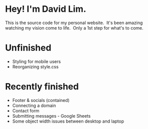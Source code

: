 # Hey! I'm David Lim.
This is the source code for my personal website.&nbsp;
It's been amazing watching my vision come to life.&nbsp;
Only a 1st step for what's to come.&nbsp;
# Unfinished
- Styling for mobile users&nbsp;
- Reorganizing style.css&nbsp;
# Recently finished
- Footer & socials (contained)
- Connecting a domain&nbsp;
- Contact form&nbsp;
- Submitting messages - Google Sheets&nbsp;
- Some object width issues between desktop and laptop&nbsp;
